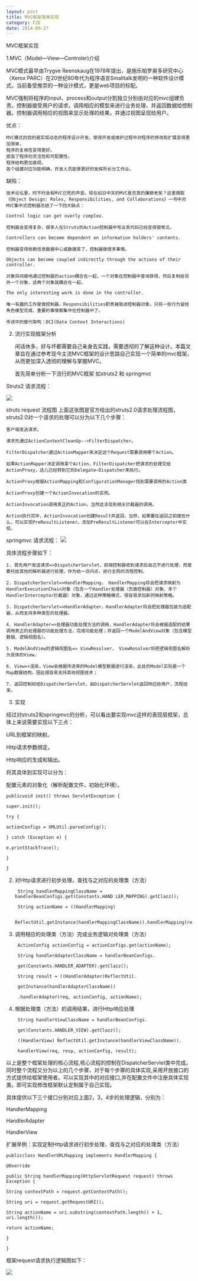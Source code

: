 ```yaml
---
layout: post
title: MVC框架简单实现
category: F2E
date: 2014-09-27
---
```

MVC框架实现

1.MVC（Model—View—Controler)介绍

MVC模式最早由Trygve Reenskaug在1978年提出，是施乐帕罗奥多研究中心（Xerox PARC）在20世纪80年代为程序语言Smalltalk发明的一种软件设计模式。当前备受推崇的一种设计模式，更是web项目的标配。

MVC强制将程序的input、process和output分割独立分别由对应的mvc组建负责。控制器接受用户的请求，调用相应的模型来进行业务处理，并返回数据给控制器。控制器调用相应的视图来显示处理的结果。并通过视图呈现给用户。

优点：

	MVC模式的目的是实现动态的程序设计开发，使得开发或维护过程中对程序的修改和扩展变得更加简单，
	程序的复用性变得更好。
	提高了程序的灵活性和可配置性。
	程序结构更加直观。
	各个组建对应功能明确，开发人员能够更好的发挥所长分工作业。

缺陷：

	技术论坛里，时不时会有MVC已死的声音。现在如日中天的MVC是否真的廉颇老矣？这里摘取《Object Design: Roles, Responsibilities, and Collaborations》一书中对MVC集中式控制器总结了一下四大缺点：
	
	Control logic can get overly complex.
	
	控制器会变得复杂，很多人在Struts的Action控制器中写业务代码已经变得很常见。
	
	Controllers can become dependent on information holders' contents.
	
	控制器变得依赖信息数据中心或数据库了，控制器做很多事情。
	
	Objects can become coupled indirectly through the actions of their controller.
	
	对象将间接地通过控制器的action耦合在一起，一个对象在控制器中查询获得，然后复制给另外一个对象，这两个对象就耦合在一起。
	
	The only interesting work is done in the controller.
	
	唯一有趣的工作是做控制器，Responsibilities职责被吸进控制器对象，只将一些行为留给角色模型完成，重要的事情都集中在控制器中了。
	
	传说中的替代架构：DCI(Data Context Interactions)

2. 流行实现框架分析

	闲话休多，好与坏都需要自己亲身去实践，需要透彻的了解这种设计。本篇文章旨在通过参考现今主流MVC框架的设计思路自己实现一个简单的mvc框架，从而更加深入透彻的理解与掌握MVC。

	首先简单分析一下流行的MVC框架 如struts2 和 springmvc

Struts2
请求流程：

![](/image/strus-workflow.png)

struts request 流程图
上面这张图是官方给出的struts2.0请求处理流程图，struts2.0对一个请求的处理可以分为以下几个步骤：


	客户端发送请求。
	
	请求先通过ActionContextCleanUp-->FilterDispatcher。
	
	FilterDispatcher通过ActionMapper来决定这个Request需要调用哪个Action。
	
	如果ActionMapper决定调用某个Action，FilterDispatcher把请求的处理交给ActionProxy，这儿已经转到它的Delegate—Dispatcher来执行。
	
	ActionProxy根据ActionMapping和ConfigurationManager找到需要调用的Action类
	
	ActionProxy创建一个ActionInvocation的实例。
	
	ActionInvocation调用真正的Action，当然这涉及到相关拦截器的调用。
	
	Action执行完毕，ActionInvocation创建Result并返回，当然，如果要在返回之前做些什么，可以实现PreResultListener。添加PreResultListener可以在Interceptor中实现。

springmvc
请求流程：
![](../image/Spring1.jpg)
 
具体流程步骤如下：

	1. 首先用户发送请求=>DispatcherServlet，前端控制器收到请求后自己不进行处理，而是委托给其他的解析器进行处理，作为统一访问点，进行全局的流程控制。
	
	2. DispatcherServlet=>HandlerMapping， HandlerMapping将会把请求映射为HandlerExecutionChain对象（包含一个Handler处理器（页面控制器）对象、多个HandlerInterceptor拦截器）对象，通过这种策略模式，很容易添加新的映射策略。
	
	3. DispatcherServlet=>HandlerAdapter，HandlerAdapter将会把处理器包装为适配器，从而支持多种类型的处理器。
	
	4. HandlerAdapter=>处理器功能处理方法的调用，HandlerAdapter将会根据适配的结果调用真正的处理器的功能处理方法，完成功能处理；并返回一个ModelAndView对象（包含模型数据、逻辑视图名）。
	
	5. ModelAndView的逻辑视图名=> ViewResolver， ViewResolver将把逻辑视图名解析为具体的View。
	
	6. View=>渲染，View会根据传进来的Model模型数据进行渲染，此处的Model实际是一个Map数据结构，因此很容易支持其他视图技术；
	
	7. 返回控制权给DispatcherServlet，由DispatcherServlet返回响应给用户，流程结束。

3. 实现

经过对struts2和springmvc的分析，可以看出要实现mvc这样的表现层框架，总体上来说需要实现以下三点：

URL到框架的映射。

Http请求参数绑定。

Http响应的生成和输出。

将其具体到实现可以分为：

配置元素的对象化（解析配置文件，初始化环境）。

	publicvoid init() throws ServletException {
	
	super.init();
	
	try {
	
	actionConfigs = XMLUtil.parseConfig();
	
	} catch (Exception e) {
	
	e.printStackTrace();

	}
	
	}

2. 对Http请求进行初步处理，查找与之对应的处理类（方法）

		String handlerMappingClassName = handlerBeanConfigs.get(Constants.HAND LER_MAPPING).getClazz();
		
		String actionName = ((HandlerMapping)
		
		ReflectUtil.getInstance(handlerMappingClassName)).handlerMapping(req);

3. 调用相应的处理类（方法）完成业务逻辑对处理类（方法）

		ActionConfig actionConfig = actionConfigs.get(actionName);
		
		String handlerAdapterClassName = handlerBeanConfigs.
		
		get(Constants.HANDLER_ADAPTER).getClazz();
		
		String result = ((HandlerAdapter)ReflectUtil.
		
		getInstance(handlerAdapterClassName))
		
		.handlerAdapter(req, actionConfig, actionName);

4. 根据处理类（方法）的调用结果，进行Http响应处理

		String handlerViewClassName = handlerBeanConfigs.
		
		get(Constants.HANDLER_VIEW).getClazz();
		
		((HandlerView) ReflectUtil.getInstance(handlerViewClassName)).
		
		handlerView(req, resp, actionConfig, result);

以上是整个框架处理的核心流程,核心流程的控制在DispatcherServlet类中完成。同时整个流程又分为以上的几个步骤，对于每个步骤的具体实现,采用开放接口的方式提供给框架使用者。可以实现其中的对应接口,并在配置文件中注册具体实现类。即可实现修改框架默认定制属于自己实现。

具体提供以下三个接口分别对应上面2，3，4步的处理逻辑，分别为：

HandlerMapping

HandlerAdapter

HandlerView

 

扩展举例：实现定制Http请求进行初步处理，查找与之对应的处理类（方法）

	publicclass HandlerURLMapping implements HandlerMapping {
	
	@Override
	
	public String handlerMapping(HttpServletRequest request) throws Exception {
	
	String contextPath = request.getContextPath();
	
	String uri = request.getRequestURI();
	
	String actionName = uri.substring(contextPath.length() + 1, uri.length());
	
	return actionName;
	
	}
	
	}

框架request请求执行逻辑图如下：

![](/image/my-mvc.png)

